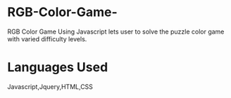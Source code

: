 # RGB-Color-Game-
RGB Color Game Using Javascript lets user to solve the puzzle color game with varied difficulty levels.
# Languages Used 
Javascript,Jquery,HTML,CSS
